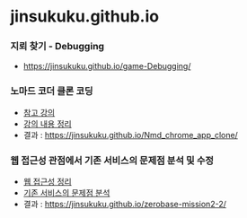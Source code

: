 # jinsukuku.github.io

### 지뢰 찾기 - Debugging
- https://jinsukuku.github.io/game-Debugging/
### 노마드 코더 클론 코딩
  - <a href="https://nomadcoders.co/javascript-for-beginners">참고 강의</a>
  - <a href="https://github.com/jinsukuku/FrontEnd/tree/main/clone-coding/chrome-app-clone">강의 내용 정리</a>
  - 결과 : https://jinsukuku.github.io/Nmd_chrome_app_clone/
### 웹 접근성 관점에서 기존 서비스의 문제점 분석 및 수정
  - <a href="https://dev-ku.tistory.com/category/FrontEnd/%EC%9B%B9%20%EC%A0%91%EA%B7%BC%EC%84%B1%2C%20%EC%9B%B9%20%ED%91%9C%EC%A4%80">웹 접근성 정리</a>
  - <a href="https://github.com/jinsukuku/FrontEnd/tree/main/%EB%AF%B8%EC%85%98/%EB%AF%B8%EC%85%982-2.%20HTML:CSS%20%EA%B0%9C%EC%9D%B8%EA%B3%BC%EC%A0%9C">기존 서비스의 문제점 분석</a>
  - 결과 : https://jinsukuku.github.io/zerobase-mission2-2/
